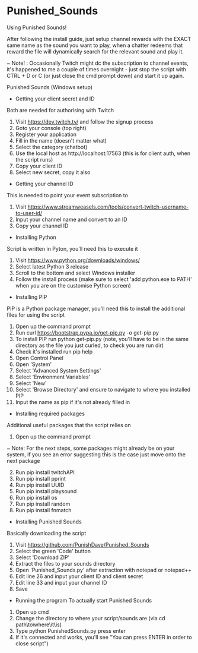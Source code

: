 # Punished_Sounds
Using Punished Sounds!

After following the install guide, just setup channel rewards with the EXACT same name as the sound you want to play, when a chatter redeems that reward the file will dynamically search for the relevant sound and play it.

~ Note! : Occasionally Twitch might dc the subscription to channel events, it's happened to me a couple of times overnight - just stop the script with CTRL + D or C (or just close the cmd prompt down) and start it up again.

Punished Sounds (Windows setup)

- Getting your client secret and ID

Both are needed for authorising with Twitch

1. Visit https://dev.twitch.tv/ and follow the signup process
2. Goto your console (top right)
3. Register your application
4. Fill in the name (doesn't matter what)
5. Select the category (chatbot)
6. Use the local host as http://localhost:17563 (this is for client auth, when the script runs)
7. Copy your client ID
8. Select new secret, copy it also

- Getting your channel ID

This is needed to point your event subscription to

1. Visit https://www.streamweasels.com/tools/convert-twitch-username-to-user-id/
2. Input your channel name and convert to an ID
3. Copy your channel ID

- Installing Python

Script is written in Pyton, you'll need this to execute it

1. Visit https://www.python.org/downloads/windows/
2. Select latest Python 3 release
3. Scroll to the bottom and select Windows installer
4. Follow the install process (make sure to select 'add python.exe to PATH' when you are on the customise Python screen)

- Installing PIP

PIP is a Python package manager, you'll need this to install the additional files for using the script

1. Open up the command prompt
2. Run curl https://bootstrap.pypa.io/get-pip.py -o get-pip.py
3. To install PIP run python get-pip.py (note, you'll have to be in the same directory as the file you just curled, to check you are run dir)
4. Check it's installed run pip help
5. Open Control Panel
6. Open 'System'
7. Select 'Advanced System Settings'
8. Select 'Environment Variables'
9. Select 'New'
10. Select 'Browse Directory' and ensure to navigate to where you installed PIP
11. Input the name as pip if it's not already filled in

- Installing required packages

Additional useful packages that the script relies on

1. Open up the command prompt

~ Note: For the next steps, some packages might already be on your system, if you see an error suggesting this is the case just move onto the next package

2. Run pip install twitchAPI
3. Run pip install pprint
4. Run pip install UUID
5. Run pip install playsound
6. Run pip install os
7. Run pip install random
8. Run pip install fnmatch

- Installing Punished Sounds

Basically downloading the script

1. Visit https://github.com/PunishDave/Punished_Sounds
2. Select the green 'Code' button
3. Select 'Download ZIP'
4. Extract the files to your sounds directory
5. Open 'Punished_Sounds.py' after extraction with notepad or notepad++
6. Edit line 26 and input your client ID and client secret
7. Edit line 33 and input your channel ID
8. Save

- Running the program
To actually start Punished Sounds

1. Open up cmd
2. Change the directory to where your script/sounds are (via cd path\to\where\it\is)
3. Type python PunishedSounds.py press enter
4. If it's connected and works, you'll see "You can press ENTER in order to close script")
